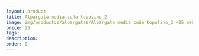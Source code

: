 ```yaml
---
layout: product
title: Alpargata media cuña topolino_2 
image: img/productos/alpargatas/Alpargata media cuña topolino_2 =25.webp
price: 25
tags: 
description: 
order: 0
---
```

